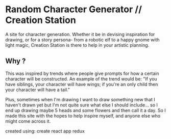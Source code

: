 # Random Character Generator // Creation Station
A site for character generation. Whether it be in devising inspiration for drawing, or for a story persona- from a robotic elf to a happy gnome with light magic, Creation Station is there to help in your artistic planning.

## Why ?
This was inspired by trends where people give prompts for how a certain character will be constructed. An example of the trend would be: 
    "If you have siblings, your character will have wings; if you're an only child then your character will have a tail."

Plus, sometimes when I'm drawing I want to draw something new that I haven't drawn yet but I'm not quite sure what else I should include... so I end up drawing maybe 5 heads and some flowers and then call it a day. So I made this site with the hopes to help inspire myself, and anyone else who might come across it.

created using: 
    create react app
    redux